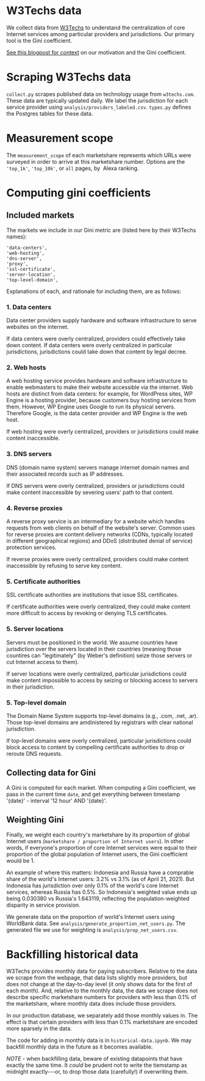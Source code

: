 # W3Techs data

We collect data from [W3Techs](https://w3techs.com/) to understand the
centralization of core Internet services among particular providers and
jurisdictions. Our primary tool is the Gini coefficient. 

[See this blogpost for
context](https://nickmerrill.substack.com/p/measuring-internet-decentralization)
on our motivation and the Gini coefficient.

# Scraping W3Techs data

`collect.py` scrapes published data on technology usage from `w3techs.com`.
These data are typically updated daily. We label the jurisdiction for each
service provider using `analysis/providers_labeled.csv`. `types.py` defines the
Postgres tables for these data.

# Measurement scope

The `measurement_scope` of each marketshare represents which URLs were surveyed
in order to arrive at this marketshare number. Options are the `'top_1k'`,
`'top_10k'`, or `all` pages, by  Alexa ranking.

# Computing gini coefficients

## Included markets

The markets we include in our Gini metric are (listed here by their W3Techs names): 

```
'data-centers', 
'web-hosting', 
'dns-server', 
'proxy', 
'ssl-certificate',
'server-location', 
'top-level-domain',
```

Explanations of each, and rationale for including them, are as follows:

### 1. Data centers
 Data center providers supply hardware and software infrastructure to serve
 websites on the internet.

 If data centers were overly centralized, providers could effectively take down
 content. If data centers were overly centralized in particular jurisdictions,
 jurisdictions could take down that content by legal decree.

### 2. Web hosts
A web hosting service provides hardware and software infrastructure to enable
webmasters to make their website accessible via the internet. Web hosts are
distinct from data centers: for example, for WordPress sites, WP Engine is a
hosting provider, because customers buy hosting services from them. However, WP
Engine uses Google to run its physical servers. Therefore Google, is the data
center provider and WP Engine is the web host.

If web hosting were overly centralized, providers or jurisdictions could make
content inaccessible.

### 3. DNS servers
DNS (domain name system) servers manage internet domain names and their
associated records such as IP addresses.

If DNS servers were overly centralized, providers or jurisdictions could make
content inaccessible by severing users' path to that content.

### 4. Reverse proxies
A reverse proxy service is an intermediary for a website which handles requests
from web clients on behalf of the website's server. Common uses for reverse
proxies are content delivery networks (CDNs, typically located in different
geographical regions) and DDoS (distributed denial of service) protection
services.

If reverse proxies were overly centralized, providers could make content
inaccessible by refusing to serve key content.

### 5. Certificate authorities
SSL certificate authorities are institutions that issue SSL certificates.

If certificate authorities were overly centralized, they could make content more
difficult to access by revoking or denying TLS certificates.

### 5. Server locations

Servers must be positioned in the world. We assume countries have jurisdiction
over the servers located in their countries (meaning those countires can
"legitimately" (by Weber's definition) seize those servers or cut Internet
access to them).

If server locations were overly centralized, particular jurisdictions could make content impossible to access by seizing or blocking access to servers in their jurisdiction.

### 5. Top-level domain

The Domain Name System supports top-level domains (e.g., .com, .net, .ar). Those top-level domains are amdinistered by registrars with clear national jurisdiction.

If top-level domains were overly centralized, particular jurisdictions could
block access to content by compelling certificate authorities to drop or reroute
DNS requests.

## Collecting data for Gini

A Gini is computed for each market. When computing a Gini coefficient, we pass
in the current time `date`, and get everything between timestamp '{date}' -
interval '12 hour' AND '{date}'.

## Weighting Gini

Finally, we weight each country's marketshare by its proportion of global
Internet users (`marketshare / proportion of Internet users`). In other words,
if everyone's proportion of core Internet services were equal to their
proportion of the global population of Internet users, the Gini coefficient
would be 1. 


An example of where this matters: Indonesia and Russia have a comprable share of
the world's Internet users: 3.2% vs 3.1% (as of April 21, 2021). But Indonesia
has jurisdiction over only 0.1% of the world's core Internet services, whereas
Russia has 0.5%. So Indonesia's weighted value ends up being 0.030380 vs
Russia's 1.643119, reflecting the population-weighted disparity in service
provision.

We generate data on the proportion of world's Internet users using WorldBank
data. See `analysis/generate_proportion_net_users.py`. The generated file we use
for weighting is `analysis/prop_net_users.csv`.

# Backfilling historical data

W3Techs provides monthly data for paying subscribers. Relative to the data we scrape
from the webpage, that data lists slightly more providers, but does not change
at the day-to-day level (it only shows data for the first of each month). And,
relative to the monthly data, the data we scrape does not describe specific
marketshare numbers for providers with less than 0.1% of the marketshare, where
monthly data does include those providers.

In our production database, we separately add those monthly values in. 
The effect is that certain providers with less than 0.1% marketshare are encoded
more sparsely in the data.

The code for adding in monthly data is in `historical-data.ipynb`. We may
backfill monthly data in the future as it becomes available.

*NOTE* - when backfilling data, beware of existing datapoints that have exactly
the same time. It *could* be prudent not to write the tiemstamp as midnight
exactly---or, to drop those data (carefully!) if overwriting them.
